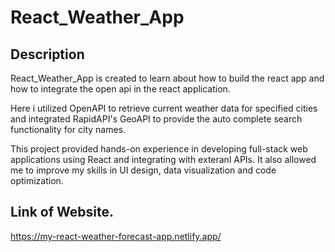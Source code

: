 # React_Weather_App

## Description

React_Weather_App is created to learn about how to build the react app and how to integrate the open api in the react application.

Here i utilized OpenAPI to retrieve current weather data for specified cities and integrated RapidAPI's GeoAPI to provide the auto complete search functionality for city names.

This project provided hands-on experience in developing full-stack web applications using React and integrating with exteranl APIs. It also allowed me to improve my skills in UI design, data visualization and code optimization.

## Link of Website.
https://my-react-weather-forecast-app.netlify.app/
